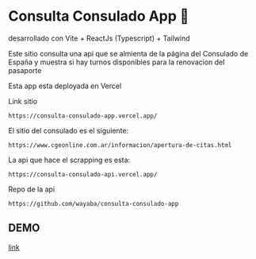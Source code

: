 # Consulta Consulado App 📅

desarrollado con Vite + ReactJs (Typescript) + Tailwind

Este sitio consulta una api que se almienta de la página del Consulado de España y muestra si hay turnos disponibles para la renovacion del pasaporte

Esta app esta deployada en Vercel

Link sitio

```
https://consulta-consulado-app.vercel.app/
```

El sitio del consulado es el siguiente:

```
https://www.cgeonline.com.ar/informacion/apertura-de-citas.html

```

La api que hace el scrapping es esta:

```
https://consulta-consulado-api.vercel.app/
```

Repo de la api

```
https://github.com/wayaba/consulta-consulado-app
```

## DEMO
[link](https://consulta-consulado-app.vercel.app/)
